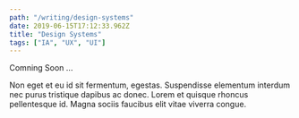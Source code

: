 ```yaml
---
path: "/writing/design-systems"
date: 2019-06-15T17:12:33.962Z
title: "Design Systems"
tags: ["IA", "UX", "UI"]
---
```


Comning Soon ...

Non eget et eu id sit fermentum, egestas. Suspendisse elementum interdum nec purus tristique dapibus ac donec. Lorem et quisque rhoncus pellentesque id. Magna sociis faucibus elit vitae viverra congue.

